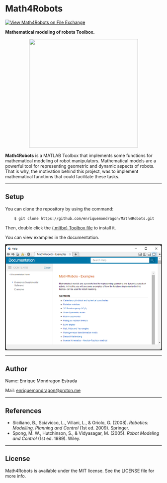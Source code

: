 # Math4Robots

[![View Math4Robots on File Exchange](https://www.mathworks.com/matlabcentral/images/matlab-file-exchange.svg)](https://la.mathworks.com/matlabcentral/fileexchange/129744-math4robots)

**Mathematical modeling of robots Toolbox.**

<p align="center">
    <img width=350 height=350 src="https://live.staticflickr.com/65535/52659241701_127a951ae6_m.jpg">
</p>

**Math4Robots** is a MATLAB Toolbox that implements some functions for mathematical modeling of robot manipulators. Mathematical models are a powerful tool for representing geometric and dynamic aspects of robots. That is why, the motivation behind this project, was to implement mathematical functions that could facilitate these tasks.

--------
## Setup

You can clone the repository by using the command:

```
    $ git clone https://github.com/enriquemondragon/Math4Robots.git
```
Then, double click the [(.mltbx) Toolbox file](https://github.com/enriquemondragon/Math4Robots/blob/main/Math4Robots.mltbx) to install it.

You can view examples in the documentation.

![nebulae_nn](/documentation/documentation.png)

--------
## Author
Name: Enrique Mondragon Estrada

Mail: enriquemondragon@proton.me

--------
## References
- Siciliano, B., Sciavicco, L., Villani, L., & Oriolo, G. (2008). *Robotics: Modelling, Planning and Control* (1st ed. 2009). Springer.
- Spong, M. W., Hutchinson, S., & Vidyasagar, M. (2005). *Robot Modeling and Control* (1st ed. 1989). Wiley.

--------
## License
Math4Robots is available under the MIT license. See the LICENSE file for more info.
